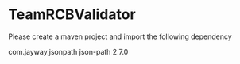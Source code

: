 # TeamRCBValidator
Please create a maven project and import the following dependency

<dependency>
    <groupId>com.jayway.jsonpath</groupId>
    <artifactId>json-path</artifactId>
    <version>2.7.0</version>
</dependency>
